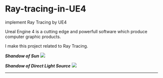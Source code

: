 # Ray-tracing-in-UE4
implement Ray Tracing by UE4


Ureal Engine 4 is a cutting edge and powerfull software which produce computer graphic products.

I make this project related to Ray Tracing.

***Shandow of Sun***
 ![](https://github.com/XuchenSun/Ray-tracing-in-UE4/blob/master/shadowOfSun.png)

***Shandow of Direct Light Source***
![](https://github.com/XuchenSun/Ray-tracing-in-UE4/blob/master/ShandowOfDirectLightSource.png)

***
